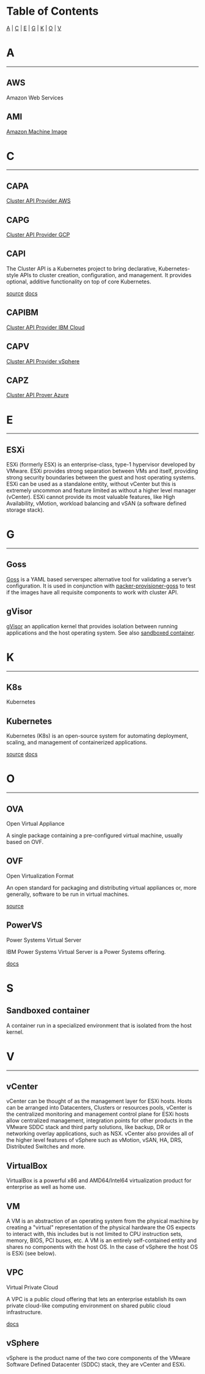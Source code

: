 # Table of Contents

[A](#a) | [C](#c) | [E](#e) | [G](#g) | [K](#k) | [O](#o) | [V](#v)

# A
---

## AWS

Amazon Web Services

## AMI

[Amazon Machine Image](https://docs.aws.amazon.com/AWSEC2/latest/UserGuide/AMIs.html)

# C
---

## CAPA

[Cluster API Provider AWS](https://github.com/kubernetes-sigs/cluster-api-provider-aws)

## CAPG

[Cluster API Provider GCP](https://github.com/kubernetes-sigs/cluster-api-provider-gcp)

## CAPI

The Cluster API is a Kubernetes project to bring declarative, Kubernetes-style APIs to cluster creation, configuration, and management. It provides optional, additive functionality on top of core Kubernetes.

[source](https://github.com/kubernetes-sigs/cluster-api)
[docs](https://cluster-api.sigs.k8s.io)

## CAPIBM

[Cluster API Provider IBM Cloud](https://github.com/kubernetes-sigs/cluster-api-provider-ibmcloud)

## CAPV

[Cluster API Provider vSphere](https://github.com/kubernetes-sigs/cluster-api-provider-vsphere)

## CAPZ

[Cluster API Prover Azure](https://github.com/kubernetes-sigs/cluster-api-provider-azure)


# E
---

## ESXi

ESXi (formerly ESX) is an enterprise-class, type-1 hypervisor developed by VMware. ESXi provides strong separation between VMs and itself, providing strong security boundaries between the guest and host operating systems. ESXi can be used as a standalone entity, without vCenter but this is extremely uncommon and feature limited as without a higher level manager (vCenter). ESXi cannot provide its most valuable features, like High Availability, vMotion, workload balancing and vSAN (a software defined storage stack).

# G
---

## Goss

[Goss](https://github.com/goss-org/goss) is a YAML based serverspec alternative tool for validating a server’s configuration.  It is used in conjunction with [packer-provisioner-goss](https://github.com/YaleUniversity/packer-provisioner-goss/releases) to test if the images have all requisite components to work with cluster API.

## gVisor

[gVisor](https://gvisor.dev/docs/) an application kernel that provides isolation between running applications and the host operating system. See also [sandboxed container](#sandboxed-container).

# K
---

## K8s

Kubernetes

## Kubernetes

Kubernetes (K8s) is an open-source system for automating deployment, scaling, and management of containerized applications.

[source](https://github.com/kubernetes/kubernetes)
[docs](https://kubernetes.io)

# O
---

## OVA

Open Virtual Appliance

A single package containing a pre-configured virtual machine, usually based on OVF.

## OVF

Open Virtualization Format

An open standard for packaging and distributing virtual appliances or, more generally, software to be run in virtual machines.

[source](https://en.wikipedia.org/wiki/Open_Virtualization_Format)

## PowerVS

Power Systems Virtual Server

IBM Power Systems Virtual Server is a Power Systems offering.

[docs](https://cloud.ibm.com/docs/power-iaas?topic=power-iaas-about-virtual-server)

# S

## Sandboxed container

A container run in a specialized environment that is isolated from the host kernel.

# V
---

## vCenter

vCenter can be thought of as the management layer for ESXi hosts. Hosts can be arranged into Datacenters, Clusters or resources pools, vCenter is the centralized monitoring and management control plane for ESXi hosts allow centralized management, integration points for other products in the VMware SDDC stack and third party solutions, like backup, DR or networking overlay applications, such as NSX. vCenter also provides all of the higher level features of vSphere such as vMotion, vSAN, HA, DRS, Distributed Switches and more.

## VirtualBox

VirtualBox is a powerful x86 and AMD64/Intel64 virtualization product for enterprise as well as home use.

## VM

A VM is an abstraction of an operating system from the physical machine by creating a "virtual" representation of the physical hardware the OS expects to interact with, this includes but is not limited to CPU instruction sets, memory, BIOS, PCI buses, etc. A VM is an entirely self-contained entity and shares no components with the host OS. In the case of vSphere the host OS is ESXi (see below).

## VPC

Virtual Private Cloud

A VPC is a public cloud offering that lets an enterprise establish its own private cloud-like computing environment on shared public cloud infrastructure.

[docs](https://www.ibm.com/topics/vpc)

## vSphere

vSphere is the product name of the two core components of the VMware Software Defined Datacenter (SDDC) stack, they are vCenter and ESXi.
